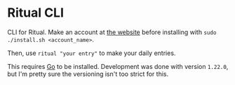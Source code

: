 # Ritual CLI

CLI for Ritual. Make an account at [the website](https://joeytan.dev/ritual) before installing with `sudo ./install.sh <account_name>`.

Then, use `ritual "your entry"` to make your daily entries.

This requires [Go](https://go.dev/doc/install) to be installed. Development was done with version `1.22.0`, but I'm pretty sure the versioning isn't too strict for this.
